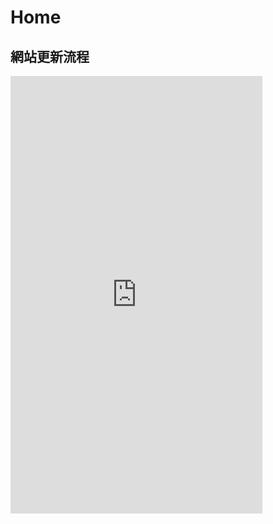 # Home

## 網站更新流程

<embed src="https://yongfu.name/cdocs/data_update_flow.pdf#zoom=125&scrollbar=1&toolbar=1&navpanes=0" width="80%" height="700" type="application/pdf">
